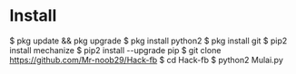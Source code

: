 # Install

$ pkg update && pkg upgrade
$ pkg install python2
$ pkg install git
$ pip2 install mechanize
$ pip2 install --upgrade pip
$ git clone https://github.com/Mr-noob29/Hack-fb
$ cd Hack-fb
$ python2 Mulai.py
